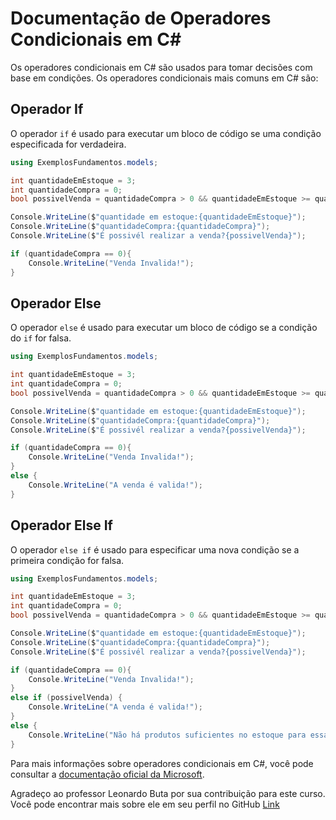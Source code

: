 # Documentação de Operadores Condicionais em C#

Os operadores condicionais em C# são usados para tomar decisões com base em condições. Os operadores condicionais mais comuns em C# são:

## Operador If

O operador `if` é usado para executar um bloco de código se uma condição especificada for verdadeira.

```csharp
using ExemplosFundamentos.models;

int quantidadeEmEstoque = 3;
int quantidadeCompra = 0;
bool possivelVenda = quantidadeCompra > 0 && quantidadeEmEstoque >= quantidadeCompra;

Console.WriteLine($"quantidade em estoque:{quantidadeEmEstoque}");
Console.WriteLine($"quantidadeCompra:{quantidadeCompra}");
Console.WriteLine($"É possivél realizar a venda?{possivelVenda}");

if (quantidadeCompra == 0){
    Console.WriteLine("Venda Invalida!");
}
```

## Operador Else

O operador `else` é usado para executar um bloco de código se a condição do `if` for falsa.

```csharp
using ExemplosFundamentos.models;

int quantidadeEmEstoque = 3;
int quantidadeCompra = 0;
bool possivelVenda = quantidadeCompra > 0 && quantidadeEmEstoque >= quantidadeCompra;

Console.WriteLine($"quantidade em estoque:{quantidadeEmEstoque}");
Console.WriteLine($"quantidadeCompra:{quantidadeCompra}");
Console.WriteLine($"É possivél realizar a venda?{possivelVenda}");

if (quantidadeCompra == 0){
    Console.WriteLine("Venda Invalida!");
}
else {
    Console.WriteLine("A venda é valida!");
}
```

## Operador Else If

O operador `else if` é usado para especificar uma nova condição se a primeira condição for falsa.

```csharp
using ExemplosFundamentos.models;

int quantidadeEmEstoque = 3;
int quantidadeCompra = 0;
bool possivelVenda = quantidadeCompra > 0 && quantidadeEmEstoque >= quantidadeCompra;

Console.WriteLine($"quantidade em estoque:{quantidadeEmEstoque}");
Console.WriteLine($"quantidadeCompra:{quantidadeCompra}");
Console.WriteLine($"É possivél realizar a venda?{possivelVenda}");

if (quantidadeCompra == 0){
    Console.WriteLine("Venda Invalida!");
}
else if (possivelVenda) {
    Console.WriteLine("A venda é valida!");
}
else {
    Console.WriteLine("Não há produtos suficientes no estoque para essa compra.");
}
```

Para mais informações sobre operadores condicionais em C#, você pode consultar a [documentação oficial da Microsoft](https://docs.microsoft.com/pt-br/dotnet/csharp/language-reference/operators/conditional-operator).

Agradeço ao professor Leonardo Buta por sua contribuição para este curso.
Você pode encontrar mais sobre ele em seu perfil no GitHub 
[Link](https://github.com/leonardo-buta)
 